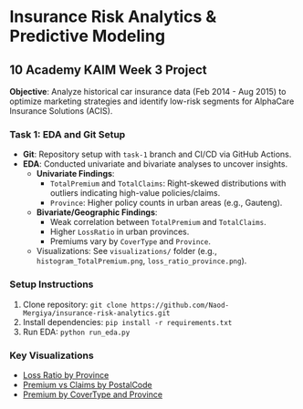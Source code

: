 # Insurance Risk Analytics & Predictive Modeling
## 10 Academy KAIM Week 3 Project

**Objective**: Analyze historical car insurance data (Feb 2014 - Aug 2015) to optimize marketing strategies and identify low-risk segments for AlphaCare Insurance Solutions (ACIS).

### Task 1: EDA and Git Setup
- **Git**: Repository setup with `task-1` branch and CI/CD via GitHub Actions.
- **EDA**: Conducted univariate and bivariate analyses to uncover insights.
  - **Univariate Findings**:
    - `TotalPremium` and `TotalClaims`: Right-skewed distributions with outliers indicating high-value policies/claims.
    - `Province`: Higher policy counts in urban areas (e.g., Gauteng).
  - **Bivariate/Geographic Findings**:
    - Weak correlation between `TotalPremium` and `TotalClaims`.
    - Higher `LossRatio` in urban provinces.
    - Premiums vary by `CoverType` and `Province`.
  - Visualizations: See `visualizations/` folder (e.g., `histogram_TotalPremium.png`, `loss_ratio_province.png`).

### Setup Instructions
1. Clone repository: `git clone https://github.com/Naod-Mergiya/insurance-risk-analytics.git`
2. Install dependencies: `pip install -r requirements.txt`
3. Run EDA: `python run_eda.py`

### Key Visualizations
- [Loss Ratio by Province](visualizations/loss_ratio_province.png)
- [Premium vs Claims by PostalCode](visualizations/scatter_premium_claims_postalcode.png)
- [Premium by CoverType and Province](visualizations/premium_province_covertype.png)